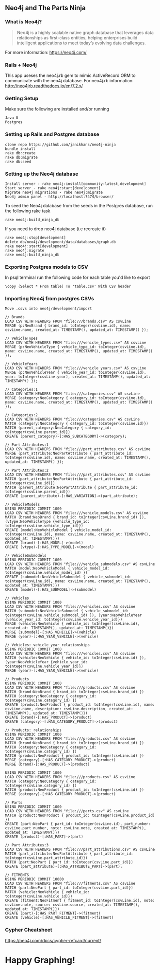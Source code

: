 ## Neo4j and The Parts Ninja

### What is Neo4j?

> Neo4j is a highly scalable native graph database that leverages data relationships as first-class entities, helping enterprises build intelligent applications to meet today’s evolving data challenges.

For more information: https://neo4j.com/

### Rails + Neo4j
This app useses the neo4j.rb gem to mimic ActiveRecord ORM to communicate with the neo4j database.
For neo4j.rb information http://neo4jrb.readthedocs.io/en/7.2.x/

### Getting Setup
Make sure the following are installed and/or running

    Java 8
    Postgres

### Setting up Rails and Postgres database

    clone repo https://github.com/janikhans/neo4j-ninja
    bundle install
    rake db:create
    rake db:migrate
    rake db:seed

### Setting up the Neo4j database

    Install server - rake neo4j:install[community-latest,development]
    Start server - rake neo4j:start[development]
    Migrate neo4j migrations - rake neo4j:migrate
    Neo4j admin panel - http://localhost:7474/browser/

To seed the Neo4j database from the seeds in the Postgres database, run the following rake task

    rake neo4j:build_ninja_db

If you need to drop neo4j database (i.e recreate it)

    rake neo4j:stop[development]
    delete db/neo4j/development/data/databases/graph.db
    rake neo4j:start[development]
    rake neo4j:migrate
    rake neo4j:build_ninja_db

### Exporting Postgres models to CSV
In psql terminal run the following code for each table you'd like to export

    \copy (Select * From table) To 'table.csv' With CSV header

### Importing Neo4j from postgres CSVs

    Move .csvs into neo4j/development/import

    // Brands
    LOAD CSV WITH HEADERS FROM "file:///brands.csv" AS csvLine
    MERGE (p:NeoBrand { brand_id: toInteger(csvLine.id), name: csvLine.name, created_at: TIMESTAMP(), updated_at: TIMESTAMP() });

    // VehicleTypes
    LOAD CSV WITH HEADERS FROM "file:///vehicle_types.csv" AS csvLine
    MERGE (p:NeoVehicleType { vehicle_type_id: toInteger(csvLine.id), name: csvLine.name, created_at: TIMESTAMP(), updated_at: TIMESTAMP() });

    // VehicleYears
    LOAD CSV WITH HEADERS FROM "file:///vehicle_years.csv" AS csvLine
    MERGE (p:NeoVehicleYear { vehicle_year_id: toInteger(csvLine.id), year: toInteger(csvLine.year), created_at: TIMESTAMP(), updated_at: TIMESTAMP() });

    // Categories:1
    LOAD CSV WITH HEADERS FROM "file:///categories.csv" AS csvLine
    MERGE (category:NeoCategory { category_id: toInteger(csvLine.id), name: csvLine.name, created_at: TIMESTAMP(), updated_at: TIMESTAMP() });

    // Categories:2
    LOAD CSV WITH HEADERS FROM "file:///categories.csv" AS csvLine
    MATCH (category:NeoCategory { category_id: toInteger(csvLine.id)})
    MATCH (parent_category:NeoCategory { category_id: toInteger(csvLine.parent_id)})
    CREATE (parent_category)-[:HAS_SUBCATEGORY]->(category);

    // Part Attributes:1
    LOAD CSV WITH HEADERS FROM "file:///part_attributes.csv" AS csvLine
    MERGE (part_attribute:NeoPartAttribute { part_attribute_id: toInteger(csvLine.id), name: csvLine.name, created_at: TIMESTAMP(), updated_at: TIMESTAMP() });

    // Part Attributes:2
    LOAD CSV WITH HEADERS FROM "file:///part_attributes.csv" AS csvLine
    MATCH (part_attribute:NeoPartAttribute { part_attribute_id: toInteger(csvLine.id)})
    MATCH (parent_attribute:NeoPartAttribute { part_attribute_id: toInteger(csvLine.parent_id)})
    CREATE (parent_attribute)-[:HAS_VARIATION]->(part_attribute);

    // VehicleModels
    USING PERIODIC COMMIT 1000
    LOAD CSV WITH HEADERS FROM "file:///vehicle_models.csv" AS csvLine
    MATCH (brand:NeoBrand { brand_id: toInteger(csvLine.brand_id) }), (vtype:NeoVehicleType {vehicle_type_id: toInteger(csvLine.vehicle_type_id)})
    CREATE (model:NeoVehicleModel { vehicle_model_id: toInteger(csvLine.id), name: csvLine.name, created_at: TIMESTAMP(), updated_at: TIMESTAMP()})
    CREATE (brand)-[:HAS_MODEL]->(model)
    CREATE (vtype)-[:HAS_TYPE_MODEL]->(model)

    // VehicleSubmodels
    USING PERIODIC COMMIT 1000
    LOAD CSV WITH HEADERS FROM "file:///vehicle_submodels.csv" AS csvLine
    MATCH (model:NeoVehicleModel { vehicle_model_id: toInteger(csvLine.vehicle_model_id) })
    CREATE (submodel:NeoVehicleSubmodel { vehicle_submodel_id: toInteger(csvLine.id), name: csvLine.name, created_at: TIMESTAMP(), updated_at: TIMESTAMP()})
    CREATE (model)-[:HAS_SUBMODEL]->(submodel)

    // Vehicles
    USING PERIODIC COMMIT 1000
    LOAD CSV WITH HEADERS FROM "file:///vehicles.csv" AS csvLine
    MATCH (submodel:NeoVehicleSubmodel { vehicle_submodel_id: toInteger(csvLine.vehicle_submodel_id) }), (year:NeoVehicleYear {vehicle_year_id: toInteger(csvLine.vehicle_year_id)})
    MERGE (vehicle:NeoVehicle { vehicle_id: toInteger(csvLine.id), created_at: TIMESTAMP(), updated_at: TIMESTAMP()})
    MERGE (submodel)-[:HAS_VEHICLE]->(vehicle)
    MERGE (year)-[:HAS_YEAR_VEHICLE]->(vehicle)

    // Vehicles: vehicle year relationships
    USING PERIODIC COMMIT 1000
    LOAD CSV WITH HEADERS FROM "file:///vehicles.csv" AS csvLine
    MATCH (vehicle:NeoVehicle { vehicle_id: toInteger(csvLine.id) }), (year:NeoVehicleYear {vehicle_year_id: toInteger(csvLine.vehicle_year_id)})
    MERGE (year)-[:HAS_YEAR_VEHICLE]->(vehicle)

    // Products
    USING PERIODIC COMMIT 1000
    LOAD CSV WITH HEADERS FROM "file:///products.csv" AS csvLine
    MATCH (brand:NeoBrand { brand_id: toInteger(csvLine.brand_id) })
    MATCH (category:NeoCategory { category_id: toInteger(csvLine.category_id) })
    CREATE (product:NeoProduct { product_id: toInteger(csvLine.id), name: csvLine.name, description: csvLine.description, created_at: TIMESTAMP(), updated_at: TIMESTAMP()})
    CREATE (brand)-[:HAS_PRODUCT]->(product)
    CREATE (category)-[:HAS_CATEGORY_PRODUCT]->(product)

    // Products: relationships
    USING PERIODIC COMMIT 1000
    LOAD CSV WITH HEADERS FROM "file:///products.csv" AS csvLine
    MATCH (brand:NeoBrand { brand_id: toInteger(csvLine.brand_id) })
    MATCH (category:NeoCategory { category_id: toInteger(csvLine.category_id) })
    MATCH (product:NeoProduct { product_id: toInteger(csvLine.id) })
    MERGE (category)-[:HAS_CATEGORY_PRODUCT]->(product)
    MERGE (brand)-[:HAS_PRODUCT]->(product)

    USING PERIODIC COMMIT 1000
    LOAD CSV WITH HEADERS FROM "file:///products.csv" AS csvLine
    MATCH (category:NeoCategory { category_id: toInteger(csvLine.category_id) })
    MATCH (product:NeoProduct { product_id: toInteger(csvLine.id) })
    MERGE (category)-[:HAS_CATEGORY_PRODUCT]->(product)

    // Parts
    USING PERIODIC COMMIT 1000
    LOAD CSV WITH HEADERS FROM "file:///parts.csv" AS csvLine
    MATCH (product:NeoProduct { product_id: toInteger(csvLine.product_id) })
    CREATE (part:NeoPart { part_id: toInteger(csvLine.id), part_number: csvLine.part_number, note: csvLine.note, created_at: TIMESTAMP(), updated_at: TIMESTAMP()})
    CREATE (product)-[:HAS_PART]->(part)

    // Part Attributes:3
    LOAD CSV WITH HEADERS FROM "file:///part_attributions.csv" AS csvLine
    MATCH (part_attribute:NeoPartAttribute { part_attribute_id: toInteger(csvLine.part_attribute_id)})
    MATCH (part:NeoPart { part_id: toInteger(csvLine.part_id)})
    CREATE (part_attribute)-[:HAS_ATTRIBUTE_PART]->(part);

    // FITMENTS
    USING PERIODIC COMMIT 10000
    LOAD CSV WITH HEADERS FROM "file:///fitments.csv" AS csvLine
    MATCH (part:NeoPart { part_id: toInteger(csvLine.part_id)})
    MATCH (vehicle:NeoVehicle { vehicle_id: toInteger(csvLine.vehicle_id)})
    CREATE (fitment:NeoFitment { fitment_id: toInteger(csvLine.id), note: csvLine.note, source: csvLine.source, created_at: TIMESTAMP(), updated_at: TIMESTAMP()})
    CREATE (part)-[:HAS_PART_FITMENT]->(fitment)
    CREATE (vehicle)-[:HAS_VEHICLE_FITMENT]->(fitment)


### Cypher Cheatsheet

https://neo4j.com/docs/cypher-refcard/current/

# Happy Graphing!
